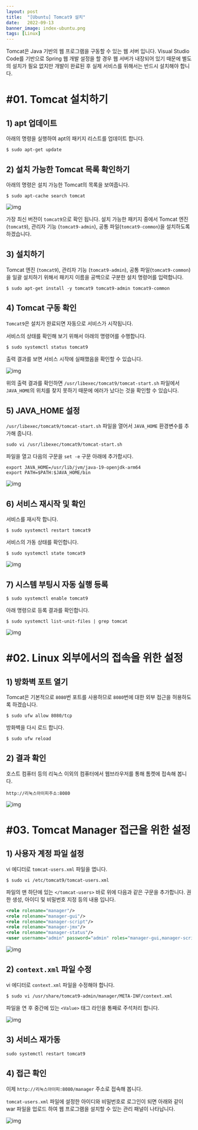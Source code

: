 ```yaml
---
layout: post
title:  "[Ubuntu] Tomcat9 설치"
date:   2022-09-13
banner_image: index-ubuntu.png
tags: [Linux]
---
```


Tomcat은 Java 기반의 웹 프로그램을 구동할 수 있는 웹 서버 입니다. Visual Studio Code를 기반으로 Spring 웹 개발 설정을 할 경우 웹 서버가 내장되어 있기 때문에 별도의 설치가 필요 없지만 개발이 완료된 후 실제 서비스를 위해서는 반드시 설치해야 합니다.

<!--more-->

# #01. Tomcat 설치하기 

## 1) apt 업데이트

아래의 명령을 실행하여 apt의 패키지 리스트를 업데이트 합니다.

```shell
$ sudo apt-get update
```

## 2) 설치 가능한 Tomcat 목록 확인하기

아래의 명령은 설치 가능한 Tomcat의 목록을 보여줍니다.

```shell
$ sudo apt-cache search tomcat
```

![img](/images/posts/2022/0913/tomcat1.png)

가장 최신 버전이 `tomcat9`으로 확인 됩니다. 설치 가능한 패키지 중에서 Tomcat 엔진 (`tomcat9`), 관리자 기능 (`tomcat9-admin`), 공통 파일(`tomcat9-common`)을 설치하도록 하겠습니다. 

## 3) 설치하기 

Tomcat 엔진 (`tomcat9`), 관리자 기능 (`tomcat9-admin`), 공통 파일(`tomcat9-common`)을 일괄 설치하기 위해서 패키지 이름을 공백으로 구분한 설치 명령어를 입력합니다.

```shell
$ sudo apt-get install -y tomcat9 tomcat9-admin tomcat9-common
```

## 4) Tomcat 구동 확인

`Tomcat9`은 설치가 완료되면 자동으로 서비스가 시작됩니다.

서비스의 상태를 확인해 보기 위해서 아래의 명령어를 수행합니다.

```shell
$ sudo systemctl status tomcat9
```

출력 결과를 보면 서비스 시작에 실패했음을 확인할 수 있습니다.

![img](/images/posts/2022/0913/tomcat2.png)

위의 출력 결과를 확인하면 `/usr/libexec/tomcat9/tomcat-start.sh` 파일에서 `JAVA_HOME`의 위치를 찾지 못하기 때문에 에러가 났다는 것을 확인할 수 있습니다.

## 5) JAVA_HOME 설정

`/usr/libexec/tomcat9/tomcat-start.sh` 파일을 열어서 `JAVA_HOME` 환경변수를 추가해 줍니다.

```shell
sudo vi /usr/libexec/tomcat9/tomcat-start.sh
```

파일을 열고 다음의 구문을 `set -e` 구문 아래에 추가합시다.

```shell
export JAVA_HOME=/usr/lib/jvm/java-19-openjdk-arm64
export PATH=$PATH:$JAVA_HOME/bin
```

![img](/images/posts/2022/0913/tomcat3.png)


## 6) 서비스 재시작 및 확인

서비스를 재시작 합니다.

```shell
$ sudo systemctl restart tomcat9 
```

서비스의 가동 상태를 확인합니다.

```shell
$ sudo systemctl state tomcat9
```

![img](/images/posts/2022/0913/tomcat4.png)

## 7) 시스템 부팅시 자동 실행 등록

```shell
$ sudo systemctl enable tomcat9
```

아래 명령으로 등록 결과를 확인합니다.

```shell
$ sudo systemctl list-unit-files | grep tomcat
```

![img](/images/posts/2022/0913/tomcat5.png)


# #02. Linux 외부에서의 접속을 위한 설정

## 1) 방화벽 포트 열기

Tomcat은 기본적으로 `8080`번 포트를 사용하므로 `8080`번에 대한 외부 접근을 허용하도록 하겠습니다.

```shell
$ sudo ufw allow 8080/tcp
```

방화벽을 다시 로드 합니다.

```shell
$ sudo ufw reload
```

## 2) 결과 확인

호스트 컴퓨터 등의 리눅스 이외의 컴퓨터에서 웹브라우저를 통해 톰켓에 접속해 봅니다.

```text
http://리눅스아이피주소:8080
```

![img](/images/posts/2022/0913/tomcat6.png)

# #03. Tomcat Manager 접근을 위한 설정

## 1) 사용자 계정 파일 설정

vi 에디터로 `tomcat-users.xml` 파일을 엽니다.

```shell
$ sudo vi /etc/tomcat9/tomcat-users.xml
```

파일의 맨 하단에 있는 `</tomcat-users>` 바로 위에 다음과 같은 구문을 추가합니다. 권한 생성, 아이디 및 비밀번호 지정 등의 내용 입니다.

```xml
<role rolename="manager"/>
<role rolename="manager-gui"/>
<role rolename="manager-script"/>
<role rolename="manager-jmx"/>
<role rolename="manager-status"/>
<user username="admin" password="admin" roles="manager-gui,manager-script,manager-jmx,manager-status" />
```

![img](/images/posts/2022/0913/tomcat7.png)

## 2) `context.xml` 파일 수정

vi 에디터로 `context.xml` 파일을 수정해야 합니다.

```shell
$ sudo vi /usr/share/tomcat9-admin/manager/META-INF/context.xml
```

파일을 연 후 중간에 있는 `<Value>` 태그 라인을 통째로 주석처리 합니다.

![img](/images/posts/2022/0913/tomcat8.png)

## 3) 서비스 재가동

```shell
sudo systemctl restart tomcat9
```

## 4) 접근 확인

이제 `http://리눅스아이피:8080/manager` 주소로 접속해 봅니다.

`tomcat-users.xml` 파일에 설정한 아이디와 비밀번호로 로그인이 되면 아래와 같이 war 파일을 업로드 하여 웹 프로그램을 설치할 수 있는 관리 패널이 나타납니다.

![img](/images/posts/2022/0913/tomcat9.png)